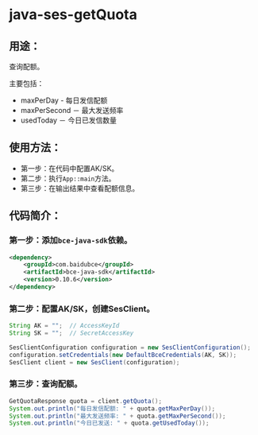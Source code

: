 # java-ses-getQuota

## 用途：

查询配额。

主要包括：

* maxPerDay - 每日发信配额
* maxPerSecond － 最大发送频率
* usedToday － 今日已发信数量

## 使用方法：

* 第一步：在代码中配置AK/SK。
* 第二步：执行`App::main`方法。
* 第三步：在输出结果中查看配额信息。

## 代码简介：

### 第一步：添加`bce-java-sdk`依赖。

```xml
<dependency>
    <groupId>com.baidubce</groupId>
    <artifactId>bce-java-sdk</artifactId>
    <version>0.10.6</version>
</dependency>
```

### 第二步：配置AK/SK，创建SesClient。

```java
String AK = "";  // AccessKeyId
String SK = "";  // SecretAccessKey

SesClientConfiguration configuration = new SesClientConfiguration();
configuration.setCredentials(new DefaultBceCredentials(AK, SK));
SesClient client = new SesClient(configuration);
```

### 第三步：查询配额。

```java
GetQuotaResponse quota = client.getQuota();
System.out.println("每日发信配额: " + quota.getMaxPerDay());
System.out.println("最大发送频率: " + quota.getMaxPerSecond());
System.out.println("今日已发送: " + quota.getUsedToday());
```